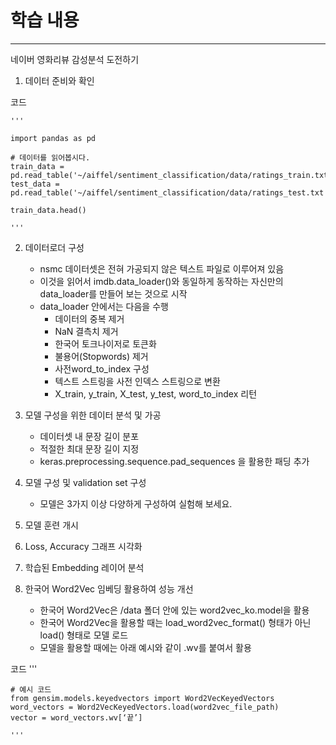 # 학습 내용

---

네이버 영화리뷰 감성분석 도전하기

1) 데이터 준비와 확인

코드

	'''

	import pandas as pd

	# 데이터를 읽어봅시다. 
	train_data = pd.read_table('~/aiffel/sentiment_classification/data/ratings_train.txt')
	test_data = pd.read_table('~/aiffel/sentiment_classification/data/ratings_test.txt')

	train_data.head()

	'''

2) 데이터로더 구성

	- nsmc 데이터셋은 전혀 가공되지 않은 텍스트 파일로 이루어져 있음
	- 이것을 읽어서 imdb.data_loader()와 동일하게 동작하는 자신만의 data_loader를 만들어 보는 것으로 시작
	-  data_loader 안에서는 다음을 수행
		- 데이터의 중복 제거
		- NaN 결측치 제거
		- 한국어 토크나이저로 토큰화
		- 불용어(Stopwords) 제거
		- 사전word_to_index 구성
		- 텍스트 스트링을 사전 인덱스 스트링으로 변환
		- X_train, y_train, X_test, y_test, word_to_index 리턴

3) 모델 구성을 위한 데이터 분석 및 가공

	- 데이터셋 내 문장 길이 분포
	- 적절한 최대 문장 길이 지정
	- keras.preprocessing.sequence.pad_sequences 을 활용한 패딩 추가

4) 모델 구성 및 validation set 구성

	- 모델은 3가지 이상 다양하게 구성하여 실험해 보세요.

5) 모델 훈련 개시

6) Loss, Accuracy 그래프 시각화

7) 학습된 Embedding 레이어 분석

8) 한국어 Word2Vec 임베딩 활용하여 성능 개선

	- 한국어 Word2Vec은 /data 폴더 안에 있는 word2vec_ko.model을 활용
	- 한국어 Word2Vec을 활용할 때는 load_word2vec_format() 형태가 아닌 load() 형태로 모델 로드
	-  모델을 활용할 때에는 아래 예시와 같이 .wv를 붙여서 활용

코드
	'''

	# 예시 코드
	from gensim.models.keyedvectors import Word2VecKeyedVectors
	word_vectors = Word2VecKeyedVectors.load(word2vec_file_path)
	vector = word_vectors.wv[‘끝’]

	'''
